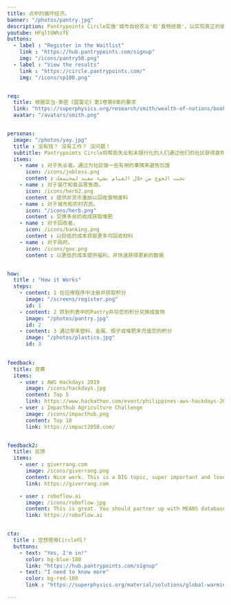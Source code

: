 ```yaml
---
title: 点中的循环经济。
banner: "/photos/pantry.jpg"
description: Pantrypoints Circle实施'城市自给农业'和'食物拯救'，以实现真正的循环经济
youtube: HFqltUWhzfE
buttons:
  - label : "Register in the Waitlist"
    link : "https://hub.pantrypoints.com/signup"
    img: "/icons/pantry50.png"
  - label : "View the results"
    link : "https://circle.pantrypoints.com/"
    img: "/icons/sp100.png"


req:
  title: 根据亚当·斯密《国富论》第1卷第8章的要求
  link: "https://superphysics.org/research/smith/wealth-of-nations/book-1/chapter-8d"
  avatar: "/avatars/smith.png"


personas:
  image: "/photos/yay.jpg"
  title : 没有钱？ 没有工作？ 没问题！ 
  subtitle: Pantrypoimts Circle将帮助失业和未银行化的人们通过他们的社区获得食物
  items:
    - name : 对于失业者。通过为社区做一些有用的事情来避免饥饿
      icon: /icons/jobless.png
      content : تجنب الجوع من خلال القيام بشيء مفيد لمجتمعك
    - name : 对于餐厅和食品零售商。
      icon: /icons/herb2.png
      content : 提供非货币激励以回收食物废料
    - name : 对于城市和农村农民。
      icon: "/icons/herb.png"
      content : 交换多余的收成获取堆肥
    - name : 对于回收者。
      icon: /icons/banking.png
      content : 以较低的成本获取更多可回收材料
    - name : 对于政府。
      icon: /icons/gov.png
      content : 以更低的成本提供福利，并快速获得更新的数据


how:
  title : "How it Works"  
  steps:
    - content: 1 在应用程序中注册并获取积分
      image: "/screens/register.png"
      id: 1
    - content: 2 转到列表中的Pantry并将您的积分兑换成食物
      image: "/photos/pantry.jpg"
      id: 2
    - content: 3 通过带来塑料、金属、瓶子或堆肥来充值您的积分
      image: "/photos/plastics.jpg"
      id: 3

      
feedback:
  title: 竞赛
  items:
    - user : AWS Hackdays 2019
      image: /icons/hackdays.jpg
      content: Top 5
      link: https://www.hackathon.com/event/philippines-aws-hackdays-2019--lets-hack-for-good-5c4a9262187a8c0004fa3d05
    - user : Impacthub Agriculture Challenge
      image: /icons/impacthub.png
      content: Top 10
      link: https://impact2050.com/


feedback2:
  title: 反馈
  items:
    - user : giverrang.com
      image: /icons/giverrang.png
      content: Nice work. This is a BIG topic, super important and love that you're tackling it. I'm on the same wavelength.
      link: https://giverrang.com

    - user : roboflow.ai
      image: /icons/roboflow.jpg
      content: This is great. You should partner up with MEANS database which does something similar with food pantries.
      link: https://roboflow.ai 


cta:
  title : 您想使用Circle吗？
  buttons:
    - text: "Yes, I'm in!"
      color: bg-blue-100
      link: "https://hub.pantrypoints.com/signup"
    - text: "I need to know more"
      color: bg-red-100    
      link : "https://superphysics.org/material/solutions/global-warming/"

---
```

